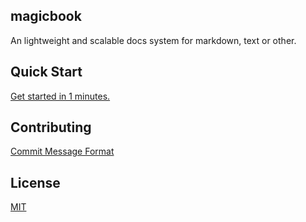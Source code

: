 ## magicbook
An lightweight and scalable docs system for markdown, text or other.

## Quick Start
[Get started in 1 minutes.](http://magicbookjs.github.io/magicbook/)

## Contributing
[Commit Message Format](https://github.com/angular/angular.js/blob/master/CONTRIBUTING.md#commit-message-format)

## License
[MIT](LICENSE)